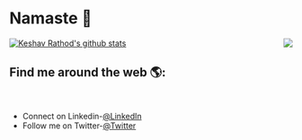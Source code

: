 <h1>Namaste 🙏</h1>

<!--
**codedoc7/codedoc7** is a ✨ _special_ ✨ repository because its `README.md` (this file) appears on your GitHub profile.

Here are some ideas to get you started:

- 🔭 I’m currently working on ...
- 🌱 I’m currently learning ...
- 👯 I’m looking to collaborate on ...
- 🤔 I’m looking for help with ...
- 💬 Ask me about ...
- 📫 How to reach me: ...
- 😄 Pronouns: ...
- ⚡ Fun fact: ...
-->

<a href="https://github.com/codedoc7?tab=repositories">
 <img align="center" src="https://github-readme-stats.vercel.app/api?username=codedoc7&&show_icons=true&title_color=ffffff&icon_color=87ceeb&text_color=daf7dc&bg_color=002366&show_icons=true&theme=dracula&line_height=27" alt="Keshav Rathod's github stats"/>
</a>
<a href="https://github.com/codedoc7?tab=repositories">
  <img align="right" src="https://github-readme-stats.vercel.app/api/top-langs/?username=codedoc7&theme=dark&hide_langs_below=1&bg_color=002366&icon_color=87ceeb&text_color=daf7dc&title_color=ffffff" />
</a>


<h2> Find me around the web 🌎: </h2><br>

- Connect on Linkedin-<a href="https://www.linkedin.com/in/keshavrathod07/" target="_blank">@LinkedIn</a><br>
- Follow me on Twitter-<a href="https://twitter.com/kris_keshav" target="_blank">@Twitter</a><br>
